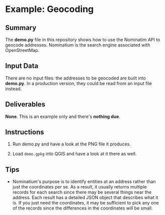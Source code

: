 # Example: Geocoding

## Summary

The **demo.py** file in this repository shows how to use the Nominatim API to geocode addresses. Nominatium is the search engine associated with OpenStreetMap.

## Input Data

There are no input files: the addresses to be geocoded are built into **demo.py**. In a production version, they could be read from an input file instead.

## Deliverables

**None**. This is an example only and there's **nothing due**.

## Instructions

1. Run demo.py and have a look at the PNG file it produces.

1. Load `demo.gpkg` into QGIS and have a look at it there as well.

## Tips

* Nominatium's purpose is to identify entities at an address rather than just the coordinates per se. As a result, it usually returns multiple records for each search since there may be several things near the address. Each result has a detailed JSON object that describes what it is. If you just need the coordinates, it may be sufficient to pick any one of the records since the differences in the coordinates will be small.